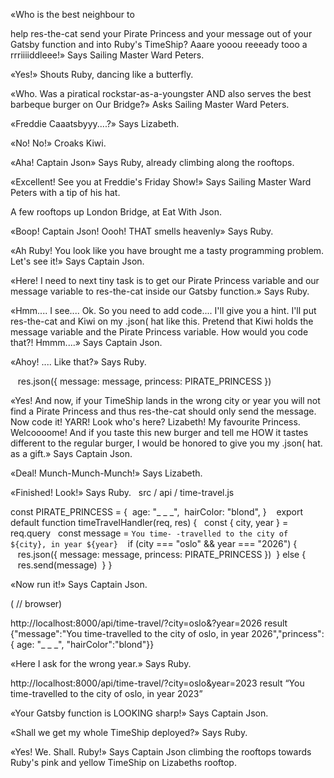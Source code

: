 «Who is the best neighbour to


help res-the-cat send your Pirate Princess and your message out of your Gatsby function and into Ruby's TimeShip? Aaare yooou reeeady tooo a rrriiiiddleee!» Says Sailing Master Ward Peters.

«Yes!» Shouts Ruby, dancing like a butterfly.

«Who. Was a piratical rockstar-as-a-youngster AND also serves the best barbeque burger on Our Bridge?» Asks Sailing Master Ward Peters.

«Freddie Caaatsbyyy....?» Says Lizabeth.

«No! No!» Croaks Kiwi.

«Aha! Captain Json» Says Ruby, already climbing along the rooftops.

«Excellent! See you at Freddie's Friday Show!» Says Sailing Master Ward Peters with a tip of his hat.

A few rooftops up London Bridge, at Eat With Json.

«Boop! Captain Json! Oooh! THAT smells heavenly» Says Ruby.

«Ah Ruby! You look like you have brought me a tasty programming problem. Let's see it!» Says Captain Json.

«Here! I need to
next tiny task is to get our Pirate Princess variable and our message  variable to res-the-cat inside our Gatsby function.» Says Ruby.

«Hmm.... I see.... Ok. So you need to add code.... I'll give you a hint. I'll put res-the-cat and Kiwi on my .json( hat like this. Pretend that Kiwi holds the message variable and the Pirate Princess variable. How would you code that?! Hmmm....» Says Captain Json.

«Ahoy! .... Like that?» Says Ruby.

   res.json({ message: message, princess: PIRATE_PRINCESS })



«Yes! And now, if your TimeShip lands in the wrong city or year you will not find a Pirate Princess and thus res-the-cat should only send the message. Now code it! YARR! Look who's here? Lizabeth! My favourite Princess. Welcoooome! And if you taste this new burger and tell me HOW it tastes different to the regular burger, I would be honored to give you my .json( hat. as a gift.» Says Captain Json.

«Deal! Munch-Munch-Munch!» Says Lizabeth.

«Finished! Look!» Says Ruby.
 
src / api / time-travel.js

const PIRATE_PRINCESS = {
 age: "_ _ _",
 hairColor: "blond",
}
  
export default function timeTravelHandler(req, res) {
  const { city, year } = req.query
  const message = `You time-
    -travelled to the city of ${city},
    in year ${year}`
 
 if (city === "oslo" && year === "2026") {
   res.json({ message: message, princess: PIRATE_PRINCESS })
 } else {
   res.send(message)
 }
}


«Now run it!» Says Captain Json.

( // browser)

http://localhost:8000/api/time-travel/?city=oslo&?year=2026 result {"message":"You time-travelled to the city of oslo, in year 2026","princess":{ age: "_ _ _", "hairColor":"blond"}}

«Here I ask for the wrong year.» Says Ruby.

http://localhost:8000/api/time-travel/?city=oslo&year=2023 result “You time-travelled to the city of oslo, in year 2023”

«Your Gatsby function is LOOKING sharp!» Says Captain Json.

«Shall we get my whole TimeShip deployed?» Says Ruby.

«Yes! We. Shall. Ruby!» Says Captain Json climbing the rooftops towards Ruby's pink and yellow TimeShip on Lizabeths rooftop.